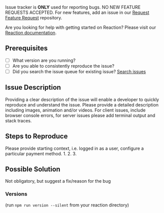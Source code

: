 Issue tracker is **ONLY** used for reporting bugs. NO NEW FEATURE REQUESTS ACCEPTED. For new features, add an issue in our [Request Feature Request](https://github.com/reactioncommerce/reaction-feature-requests) repository.

Are you looking for help with getting started on Reaction? Please visit our [Reaction documentation](https://docs.reactioncommerce.com/reaction-docs/trunk/getting-started-developing-with-reaction).

## Prerequisites
* [ ] What version are you running?
* [ ] Are you able to consistently reproduce the issue?
* [ ] Did you search the issue queue for existing issue? [Search issues](https://github.com/reactioncommerce/reaction/issues)

## Issue Description
Providing a clear description of the issue will enable a developer to quickly reproduce and understand the issue. Please provide a detailed description including images, animation and/or videos. For client issues, include browser console errors, for server issues please add terminal output and stack traces.

## Steps to Reproduce
Please provide starting context, i.e. logged in as a user, configure a particular payment method.
1.
2.
3.

## Possible Solution
Not obligatory, but suggest a fix/reason for the bug


### Versions
(run `npm run version --silent` from your reaction directory)
